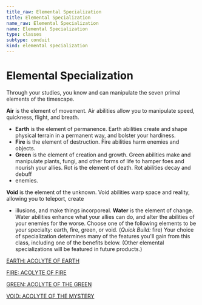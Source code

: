 ```yaml
---
title_raw: Elemental Specialization
title: Elemental Specialization
name_raw: Elemental Specialization
name: Elemental Specialization
type: classes
subtype: conduit
kind: elemental specialization
---
```


# Elemental Specialization

Through your studies, you know and can manipulate the seven primal elements of the timescape.

**Air** is the element of movement. Air abilities allow you to manipulate speed, quickness, flight, and breath.

- **Earth** is the element of permanence. Earth abilities create and shape physical terrain in a permanent way, and bolster your hardiness.
- **Fire** is the element of destruction. Fire abilities harm enemies and objects.
- **Green** is the element of creation and growth. Green abilities make and manipulate plants, fungi, and other forms of life to hamper foes and nourish your allies. Rot is the element of death. Rot abilities decay and debuff
- enemies.

**Void** is the element of the unknown. Void abilities warp space and reality, allowing you to teleport, create

- illusions, and make things incorporeal. **Water** is the element of change. Water abilities enhance what your allies can do, and alter the abilities of your enemies for the worse. Choose one of the following elements to be your specialty: earth, fire, green, or void. (*Quick Build:* fire) Your choice of specialization determines many of the features you'll gain from this class, including one of the benefits below. (Other elemental specializations will be featured in future products.)

[EARTH: ACOLYTE OF EARTH](./Earth%20Acolyte%20Of%20Earth.md)

[FIRE: ACOLYTE OF FIRE](./Fire%20Acolyte%20Of%20Fire.md)

[GREEN: ACOLYTE OF THE GREEN](./Green%20Acolyte%20Of%20The%20Green.md)

[VOID: ACOLYTE OF THE MYSTERY](./Void%20Acolyte%20Of%20The%20Mystery.md)
